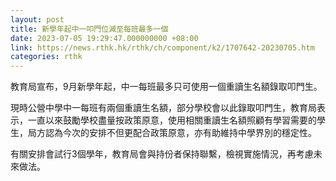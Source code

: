 ```yaml
---
layout: post
title: 新學年起中一叩門位減至每班最多一個
date: 2023-07-05 19:29:47.000000000 +08:00
link: https://news.rthk.hk/rthk/ch/component/k2/1707642-20230705.htm
categories: rthk
---
```


教育局宣布，9月新學年起，中一每班最多只可使用一個重讀生名額錄取叩門生。

現時公營中學中一每班有兩個重讀生名額，部分學校會以此錄取叩門生，教育局表示，一直以來鼓勵學校盡量按政策原意，使用相關重讀生名額照顧有學習需要的學生，局方認為今次的安排不但更配合政策原意，亦有助維持中學界別的穩定性。

有關安排會試行3個學年，教育局會與持份者保持聯繫，檢視實施情況，再考慮未來做法。
